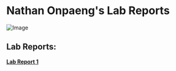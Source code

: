 # Nathan Onpaeng's Lab Reports
![Image](https://crc.losrios.edu//crc/main/img/page-assets/Share-Social-1200x630/cac/business-and-computer-science-social.png)

## Lab Reports: ##
**[Lab Report 1](lab-report-1-week-2.md)**

